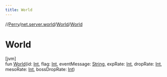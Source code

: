 ```yaml
---
title: World
---
```

//[Perry](../../../index.html)/[net.server.world](../index.html)/[World](index.html)/[World](-world.html)



# World



[jvm]\
fun [World](-world.html)(id: [Int](https://kotlinlang.org/api/latest/jvm/stdlib/kotlin/-int/index.html), flag: [Int](https://kotlinlang.org/api/latest/jvm/stdlib/kotlin/-int/index.html), eventMessage: [String](https://kotlinlang.org/api/latest/jvm/stdlib/kotlin/-string/index.html), expRate: [Int](https://kotlinlang.org/api/latest/jvm/stdlib/kotlin/-int/index.html), dropRate: [Int](https://kotlinlang.org/api/latest/jvm/stdlib/kotlin/-int/index.html), mesoRate: [Int](https://kotlinlang.org/api/latest/jvm/stdlib/kotlin/-int/index.html), bossDropRate: [Int](https://kotlinlang.org/api/latest/jvm/stdlib/kotlin/-int/index.html))




